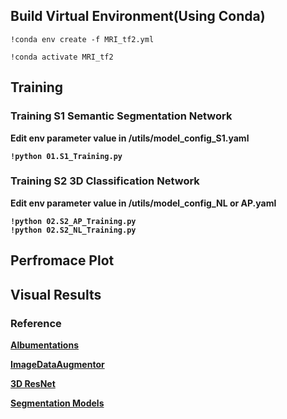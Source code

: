 <h2>Build Virtual Environment(Using Conda) </h2>

```text
!conda env create -f MRI_tf2.yml

!conda activate MRI_tf2
```
<h2>Training</h2>
<b><h3>Training S1 Semantic Segmentation Network</h3></p>
Edit env parameter value in /utils/model_config_S1.yaml

```text
!python 01.S1_Training.py
```
<b><h3>Training S2 3D Classification Network</h3></p>
Edit env parameter value in /utils/model_config_NL or AP.yaml

```text
!python 02.S2_AP_Training.py
!python 02.S2_NL_Training.py
```


<h2>Perfromace Plot</h2>

<h2>Visual Results</h2>

<h3>Reference</h3>
<a href='https://github.com/albumentations-team/albumentations'> Albumentations</a></p>
<a href='https://github.com/mjkvaak/ImageDataAugmentor'> ImageDataAugmentor</a></p>
<a href='https://github.com/JihongJu/keras-resnet3d'> 3D ResNet</a></p>
<a href='https://github.com/qubvel/segmentation_models'> Segmentation Models</a></p>
